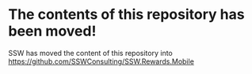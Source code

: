 # The contents of this repository has been moved!

SSW has moved the content of this repository into https://github.com/SSWConsulting/SSW.Rewards.Mobile
